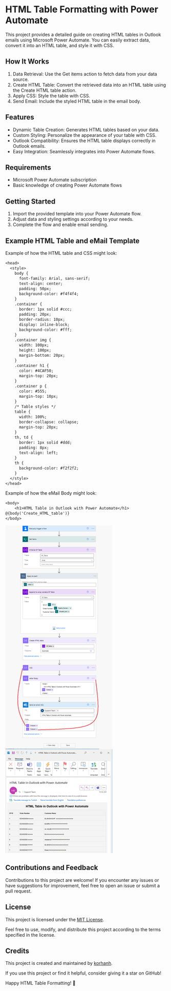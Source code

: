 # HTML Table Formatting with Power Automate

This project provides a detailed guide on creating HTML tables in Outlook emails using Microsoft Power Automate. You can easily extract data, convert it into an HTML table, and style it with CSS.

## How It Works

1. Data Retrieval: Use the Get items action to fetch data from your data source.
2. Create HTML Table: Convert the retrieved data into an HTML table using the Create HTML table action.
3. Apply CSS: Style the table with CSS.
4. Send Email: Include the styled HTML table in the email body.
   
## Features

- Dynamic Table Creation: Generates HTML tables based on your data.
- Custom Styling: Personalize the appearance of your table with CSS.
- Outlook Compatibility: Ensures the HTML table displays correctly in Outlook emails.
- Easy Integration: Seamlessly integrates into Power Automate flows.
  
## Requirements

- Microsoft Power Automate subscription
- Basic knowledge of creating Power Automate flows


## Getting Started

1. Import the provided template into your Power Automate flow.
2. Adjust data and styling settings according to your needs.
3. Complete the flow and enable email sending.

## Example HTML Table and eMail Template

Example of how the HTML table and CSS might look:
```plaintext
<head>
  <style>
    body {
      font-family: Arial, sans-serif;
      text-align: center;
      padding: 50px;
      background-color: #f4f4f4;
    }
    .container {
      border: 1px solid #ccc;
      padding: 20px;
      border-radius: 10px;
      display: inline-block;
      background-color: #fff;
    }
    .container img {
      width: 100px;
      height: 100px;
      margin-bottom: 20px;
    }
    .container h1 {
      color: #4CAF50;
      margin-top: 20px;
    }
    .container p {
      color: #555;
      margin-top: 10px;
    }
    /* Table styles */
    table {
      width: 100%;
      border-collapse: collapse;
      margin-top: 20px;
    }
    th, td {
      border: 1px solid #ddd;
      padding: 8px;
      text-align: left; 
    }
    th {
      background-color: #f2f2f2;
    }
  </style>
</head>
```
Example of how the eMail Body might look:
```plaintext
<body>
    <h1>HTML Table in Outlook with Power Automate</h1>
@{body('Create_HTML_table')}
</body>
```

![Html-Table](https://github.com/korhanh/Power-Automate-HTML-Table-Formatting/blob/main/Example-HTML_flow.PNG)



## Contributions and Feedback

Contributions to this project are welcome! If you encounter any issues or have suggestions for improvement, feel free to open an issue or submit a pull request.

## License

This project is licensed under the [MIT License](https://github.com/korhanh/Power-Automate-HTML-Table-Formatting/blob/main/LICENSE).

Feel free to use, modify, and distribute this project according to the terms specified in the license.

## Credits

This project is created and maintained by [korhanh]([link_to_your_github_profile](https://github.com/korhanh)).

If you use this project or find it helpful, consider giving it a star on GitHub!

Happy HTML Table Formatting! :rocket:

